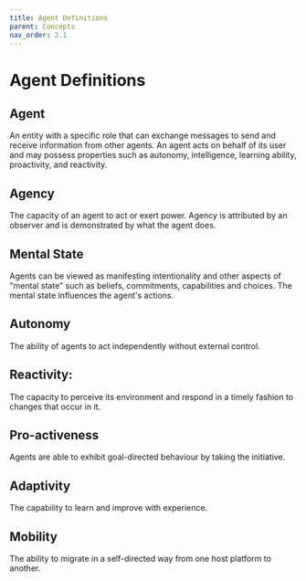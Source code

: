 ```yaml
---
title: Agent Definitions
parent: Concepts
nav_order: 2.1
---
```


# Agent Definitions

## Agent
An entity with a specific role that can exchange messages to send and receive information from other agents. An agent acts on behalf of its user and may possess properties such as autonomy, intelligence, learning ability, proactivity, and reactivity.

## Agency
The capacity of an agent to act or exert power. Agency is attributed by an observer and is demonstrated by what the agent does.

## Mental State 
Agents can be viewed as manifesting intentionality and other aspects of "mental state" such as beliefs, commitments, capabilities and choices. The mental state influences the agent's actions.

## Autonomy
The ability of agents to act independently without external control.

## Reactivity:
The capacity to perceive its environment and respond in a timely fashion to changes that occur in it.

## Pro-activeness
Agents are able to exhibit goal-directed behaviour by taking the initiative.

## Adaptivity
The capability to learn and improve with experience.

## Mobility
The ability to migrate in a self-directed way from one host platform to another.